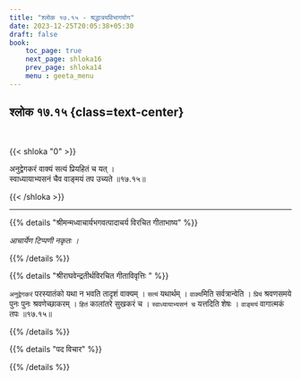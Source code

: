 ```yaml
---
title: "श्लोक १७.१५ - श्रद्धात्रयविभागयोग"
date: 2023-12-25T20:05:38+05:30
draft: false
book:
    toc_page: true
    next_page: shloka16
    prev_page: shloka14
    menu : geeta_menu
---
```




## श्लोक १७.१५ {class=text-center}

<br/>

{{< shloka  "0"  >}}

अनुद्वेगकरं वाक्यं सत्यं प्रियहितं च यत् ।  
स्वाध्यायाभ्यसनं चैव वाङ्मयं तप उच्यते ॥१७.१५॥

{{< /shloka >}}

---


{{% details "श्रीमन्मध्वाचार्यभगवत्पादाचर्य विरचित  गीताभाष्य" %}}

*आचार्येण टिप्पणी नकृतः ।*

{{% /details %}}



{{% details "श्रीराघवेन्द्रतीर्थविरचित गीताविवृत्तिः " %}}

`अनुद्वेगकरं` परस्यातंको यथा न भवति तादृशं वाक्यम्‌ । 
`सत्यं` यथार्थम्‌ । `वाक्य`मिति सर्वत्रान्वेति । `प्रियं` श्रवणसमये 
पुनः पुनः श्रवणेच्छाकरम्‌ । `हितं` कालांतरे सुखकरं च ।
`स्वाध्यायाभ्यसनं च` यत्तदिति शेषः । `वाङ्मयं` वागात्मकं तपः ॥१७.१५॥

{{% /details %}}



{{% details "पद विचार" %}}


{{% /details %}}
